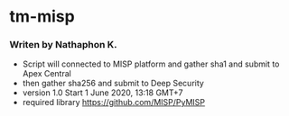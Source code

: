 # tm-misp
### Writen by Nathaphon K.
- Script will connected to MISP platform and gather sha1 and submit to Apex Central
- then gather sha256 and submit to Deep Security
- version 1.0 Start 1 June 2020, 13:18 GMT+7
- required library https://github.com/MISP/PyMISP